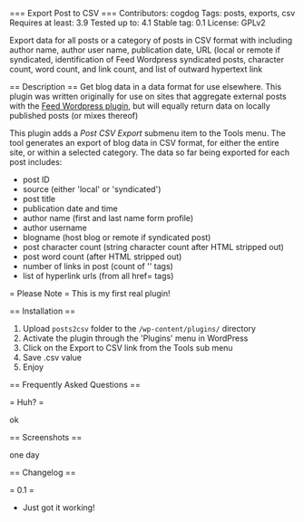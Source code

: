 === Export Post to CSV ===
Contributors: cogdog
Tags: posts, exports, csv 
Requires at least: 3.9
Tested up to: 4.1
Stable tag: 0.1
License: GPLv2

Export data for all posts or a category of posts in CSV format with including author name, author user name, publication date, URL (local or remote if syndicated, identification of Feed Wordpress syndicated posts, character count, word count, and link count, and list of outward hypertext link

== Description ==
Get blog data in a data format for use elsewhere. This plugin was written originally for use on sites that aggregate external posts with the [Feed Wordpress plugin](https://wordpress.org/plugins/feedwordpress/), but will equally return data on locally published posts (or mixes thereof)


This plugin adds a *Post CSV Export* submenu item to the Tools menu. The tool generates an export of blog data in CSV format, for either the entire site, or within a selected category. The data so far being exported for each post includes:

* post ID
* source (either 'local' or 'syndicated')
* post title
* publication date and time
* author name (first and last name form profile)
* author username
* blogname (host blog or remote if syndicated post)
* post character count (string character count after HTML stripped out)
* post word count (after HTML stripped out)
* number of links in post (count of '</a>' tags)
* list of hyperlink urls (from all href= tags)



= Please Note =
This is my first real plugin!


== Installation ==

1. Upload `posts2csv` folder to the `/wp-content/plugins/` directory
2. Activate the plugin through the 'Plugins' menu in WordPress
3. Click on the Export to CSV  link from the Tools sub menu
4. Save .csv value
5. Enjoy

== Frequently Asked Questions ==

= Huh? =

ok


== Screenshots ==
 
one day 

== Changelog ==

= 0.1 =
* Just got it working!
















